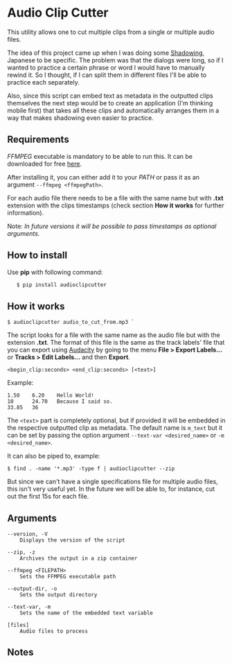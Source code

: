 Audio Clip Cutter
=================

This utility allows one to cut multiple clips from a single or multiple audio files.

The idea of this project came up when I was doing some [Shadowing](https://en.wikipedia.org/wiki/Speech_shadowing), Japanese to be specific. The problem was that the dialogs were long, so if I wanted to practice a certain phrase or word I would have to manually rewind it. So I thought, if I can split them in different files I'll be able to practice each separately.

Also, since this script can embed text as metadata in the outputted clips themselves the next step would be to create an application (I'm thinking mobile first) that takes all these clips and automatically arranges them in a way that makes shadowing even easier to practice.


Requirements
------------

*FFMPEG* executable is mandatory to be able to run this. It can be downloaded for free
 [here](https://ffmpeg.org/download.html).

 After installing it, you can either add it to your *PATH*
 or pass it as an argument `--ffmpeg <ffmpegPath>`.

For each audio file there needs to be a file with the same name but with **.txt** extension with the clips timestamps (check section **How it works** for further information).

Note: *In future versions it will be possible to pass timestamps as optional arguments.*


How to install
--------------

Use **pip** with following command:

 ```Bash
    $ pip install audioclipcutter
 ```


How it works
------------

```
$ audioclipcutter audio_to_cut_from.mp3 `

```

The script looks for a file with the same name as the audio file but with the extension **.txt**. The format of this file is the same as the track labels' file that you can export using [Audacity](http://www.audacityteam.org/) by going to the menu **File > Export Labels...** or **Tracks > Edit Labels...** and then **Export**.

```
<begin_clip:seconds> <end_clip:seconds> [<text>]
```

Example:

```
1.50    6.20    Hello World!
10      24.70   Because I said so.
33.85   36
```

The `<text>` part is completely optional, but if provided it will be embedded in the respective outputted clip as metadata. The default name is `m_text` but it can be set by passing the option argument `--text-var <desired_name>` or `-m <desired_name>`.

It can also be piped to, example:

```
$ find . -name '*.mp3' -type f | audioclipcutter --zip
```

But since we can't have a single specifications file for multiple audio files, this isn't very useful yet. In the future we will be able to, for instance, cut out the first 15s for each file.


Arguments
---------

```
--version, -V
    Displays the version of the script

--zip, -z
    Archives the output in a zip container

--ffmpeg <FILEPATH>
    Sets the FFMPEG executable path

--output-dir, -o
    Sets the output directory

--text-var, -m
    Sets the name of the embedded text variable

[files]
    Audio files to process
```

Notes
-----

<To write about using the code>
